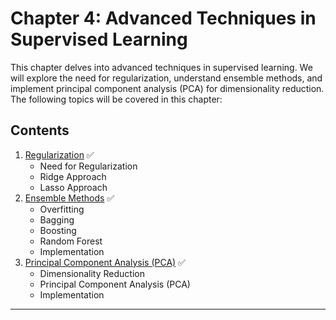 # Chapter 4: Advanced Techniques in Supervised Learning

This chapter delves into advanced techniques in supervised learning. We will explore the need for regularization, understand ensemble methods, and implement principal component analysis (PCA) for dimensionality reduction. The following topics will be covered in this chapter:

## Contents

1. [Regularization](01_Regularization.ipynb) :white_check_mark:
   - Need for Regularization
   - Ridge Approach
   - Lasso Approach
2. [Ensemble Methods](02_Ensembles_Methods.ipynb) :white_check_mark:
   - Overfitting
   - Bagging
   - Boosting
   - Random Forest
   - Implementation
3. [Principal Component Analysis (PCA)](03_PCA.ipynb) :white_check_mark:
   - Dimensionality Reduction
   - Principal Component Analysis (PCA)
   - Implementation

---
